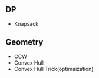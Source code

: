 
## DP
  * Knapsack<br>
  
## Geometry
  * CCW<br>
  * Convex Hull<br>
  * Convex Hull Trick(optimaization)<br>
  
 
